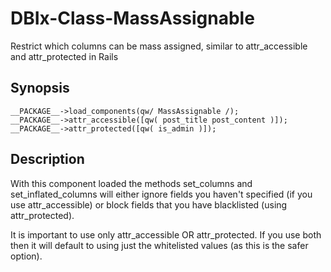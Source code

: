 DBIx-Class-MassAssignable
=========================

Restrict which columns can be mass assigned, similar to attr_accessible and attr_protected in Rails

Synopsis
--------

    __PACKAGE__->load_components(qw/ MassAssignable /);
    __PACKAGE__->attr_accessible([qw( post_title post_content )]);
    __PACKAGE__->attr_protected([qw( is_admin )]);

Description
-----------

With this component loaded the methods set_columns and set_inflated_columns will either ignore
fields you haven't specified (if you use attr_accessible) or block fields that you have blacklisted (using attr_protected).

It is important to use only attr_accessible OR attr_protected. If you use both then it will default to using just
the whitelisted values (as this is the safer option).

    